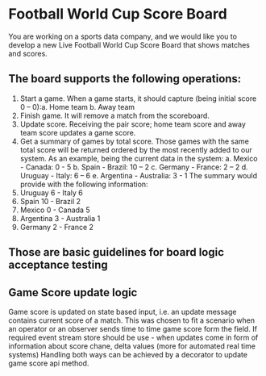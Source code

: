 # Football World Cup Score Board
You are working on a sports data company, and we would like you to develop a new Live
Football World Cup Score Board that shows matches and scores.

## The board supports the following operations:
1. Start a game. When a game starts, it should capture (being initial score 0 – 0):a. Home team
   b. Away team
2. Finish game. It will remove a match from the scoreboard.
3. Update score. Receiving the pair score; home team score and away team score
   updates a game score.
4. Get a summary of games by total score. Those games with the same total score will
   be returned ordered by the most recently added to our system.
   As an example, being the current data in the system:
   a. Mexico - Canada: 0 - 5
   b. Spain - Brazil: 10 – 2
   c. Germany - France: 2 – 2
   d. Uruguay - Italy: 6 – 6
   e. Argentina - Australia: 3 - 1
   The summary would provide with the following information:
5. Uruguay 6 - Italy 6
6. Spain 10 - Brazil 2
7. Mexico 0 - Canada 5
8. Argentina 3 - Australia 1
9. Germany 2 - France 2

## Those are basic guidelines for board logic acceptance testing

## Game Score update logic
Game score is updated on state based input, i.e. an update message contains current score of a match.
This was chosen to fit a scenario when an operator or an observer
sends time to time game score form the field. 
If required event stream store should be use - when updates come in form of 
information about score chane, delta values (more for automated real time systems)
Handling both ways can be achieved by a decorator to update game score api method.  